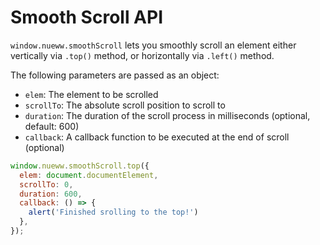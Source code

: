 # Smooth Scroll API

`window.nueww.smoothScroll` lets you smoothly scroll an element either vertically via `.top()` method, or horizontally via `.left()` method.

The following parameters are passed as an object:

* `elem`: The element to be scrolled
* `scrollTo`: The absolute scroll position to scroll to
* `duration`: The duration of the scroll process in milliseconds (optional, default: 600)
* `callback`: A callback function to be executed at the end of scroll (optional)

```js
window.nueww.smoothScroll.top({
  elem: document.documentElement,
  scrollTo: 0,
  duration: 600,
  callback: () => {
    alert('Finished srolling to the top!')
  },
});
```
